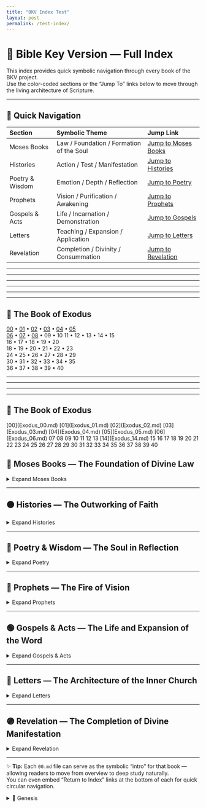 ```yaml
---
title: "BKV Index Test"
layout: post
permalink: /test-index/
---
```



# 📜 **Bible Key Version — Full Index**

This index provides quick symbolic navigation through every book of the BKV project.  
Use the color-coded sections or the “Jump To” links below to move through the living architecture of Scripture.

---

## 🔗 Quick Navigation

| Section | Symbolic Theme | Jump Link |
| :--- | :--- | :--- |
| <span class="color-moses">Moses Books</span> | Law / Foundation / Formation of the Soul | [Jump to Moses Books](#moses) |
| <span class="color-histories">Histories</span> | Action / Test / Manifestation | [Jump to Histories](#histories) |
| <span class="color-poetry">Poetry & Wisdom</span> | Emotion / Depth / Reflection | [Jump to Poetry](#poetry) |
| <span class="color-prophets">Prophets</span> | Vision / Purification / Awakening | [Jump to Prophets](#prophets) |
| <span class="color-gospels">Gospels & Acts</span> | Life / Incarnation / Demonstration | [Jump to Gospels](#gospels) |
| <span class="color-letters">Letters</span> | Teaching / Expansion / Application | [Jump to Letters](#letters) |
| <span class="color-revelation">Revelation</span> | Completion / Divinity / Consummation | [Jump to Revelation](#revelation) |

---

---









---
---
---
---

## <span class="color-moses">📜 The Book of Exodus</span>

[00](Exodus_00.md) • [01](Exodus_01.md) • [02](Exodus_02.html) • [03](Exodus_03.html) • [04](Exodus_04.html) • [05](Exodus_05.html)<br>
[06](Exodus_06.html) • [07](Exodus_07.md) • [08](Exodus_08.md) • 09 • 10
11 • 12 • 13 • 14 • 15<br>
16 • 17 • 18 • 19 • 20<br>
18 • 19 • 20 • 21 • 22 • 23<br>
24 • 25 • 26 • 27 • 28 • 29<br>
30 • 31 • 32 • 33 • 34 • 35<br>
36 • 37 • 38 • 39 • 40

---
---
---
---




## <span class="color-moses">📖 The Book of Exodus</span>

<div class="chapter-grid moses">
[00](Exodus_00.md)
[01](Exodus_01.md)
[02](Exodus_02.md)
[03](Exodus_03.md)
[04](Exodus_04.md)
[05](Exodus_05.md)
[06](Exodus_06.md)
<span class="coming-soon">07</span>
<span class="coming-soon">08</span>
<span class="coming-soon">09</span>
<span class="coming-soon">10</span>
<span class="coming-soon">11</span>
<span class="coming-soon">12</span>
<span class="coming-soon">13</span>
[14](Exodus_14.md)
<span class="coming-soon">15</span>
<span class="coming-soon">16</span>
<span class="coming-soon">17</span>
<span class="coming-soon">18</span>
<span class="coming-soon">19</span>
<span class="coming-soon">20</span>
<span class="coming-soon">21</span>
<span class="coming-soon">22</span>
<span class="coming-soon">23</span>
<span class="coming-soon">24</span>
<span class="coming-soon">25</span>
<span class="coming-soon">26</span>
<span class="coming-soon">27</span>
<span class="coming-soon">28</span>
<span class="coming-soon">29</span>
<span class="coming-soon">30</span>
<span class="coming-soon">31</span>
<span class="coming-soon">32</span>
<span class="coming-soon">33</span>
<span class="coming-soon">34</span>
<span class="coming-soon">35</span>
<span class="coming-soon">36</span>
<span class="coming-soon">37</span>
<span class="coming-soon">38</span>
<span class="coming-soon">39</span>
<span class="coming-soon">40</span>
</div>




## 📘 <a id="moses"></a> <span class="color-moses">Moses Books — The Foundation of Divine Law</span>

<details>
<summary>Expand Moses Books</summary>

- [Genesis](Genesis_00.md)
- [Exodus](Exodus_00.md)
- [Leviticus](Leviticus_00.md)
- [Numbers](Numbers_00.md)
- [Deuteronomy](Deuteronomy_00.md)

</details>

---

## 🟤 <a id="histories"></a> <span class="color-histories">Histories — The Outworking of Faith</span>

<details>
<summary>Expand Histories</summary>

- [Joshua](Joshua_00.md)
- [Judges](Judges_00.md)
- [Ruth](Ruth_00.md)
- [1 Samuel](1_Samuel_00.md)
- [2 Samuel](2_Samuel_00.md)
- [1 Kings](1_Kings_00.md)
- [2 Kings](2_Kings_00.md)
- [1 Chronicles](1_Chronicles_00.md)
- [2 Chronicles](2_Chronicles_00.md)
- [Ezra](Ezra_00.md)
- [Nehemiah](Nehemiah_00.md)
- [Esther](Esther_00.md)

</details>

---

## 💜 <a id="poetry"></a> <span class="color-poetry">Poetry & Wisdom — The Soul in Reflection</span>

<details>
<summary>Expand Poetry</summary>

- [Job](Job_00.md)
- [Psalms](Psalms_00.md)
- [Proverbs](Proverbs_00.md)
- [Ecclesiastes](Ecclesiastes_00.md)
- [Song of Solomon](Song_of_Solomon_00.md)

</details>

---

## 🔴 <a id="prophets"></a> <span class="color-prophets">Prophets — The Fire of Vision</span>

<details>
<summary>Expand Prophets</summary>

- [Isaiah](Isaiah_00.md)
- [Jeremiah](Jeremiah_00.md)
- [Lamentations](Lamentations_00.md)
- [Ezekiel](Ezekiel_00.md)
- [Daniel](Daniel_00.md)
- [Hosea](Hosea_00.md)
- [Joel](Joel_00.md)
- [Amos](Amos_00.md)
- [Obadiah](Obadiah_00.md)
- [Jonah](Jonah_00.md)
- [Micah](Micah_00.md)
- [Nahum](Nahum_00.md)
- [Habakkuk](Habakkuk_00.md)
- [Zephaniah](Zephaniah_00.md)
- [Haggai](Haggai_00.md)
- [Zechariah](Zechariah_00.md)
- [Malachi](Malachi_00.md)

</details>

---

## 🟢 <a id="gospels"></a> <span class="color-gospels">Gospels & Acts — The Life and Expansion of the Word</span>

<details>
<summary>Expand Gospels & Acts</summary>

- [Matthew](Matthew_00.md)
- [Mark](Mark_00.md)
- [Luke](Luke_00.md)
- [John](John_00.md)
- [Acts](Acts_00.md)

</details>

---

## 🔵 <a id="letters"></a> <span class="color-letters">Letters — The Architecture of the Inner Church</span>

<details>
<summary>Expand Letters</summary>

- [Romans](Romans_00.md)
- [1 Corinthians](1_Corinthians_00.md)
- [2 Corinthians](2_Corinthians_00.md)
- [Galatians](Galatians_00.md)
- [Ephesians](Ephesians_00.md)
- [Philippians](Philippians_00.md)
- [Colossians](Colossians_00.md)
- [1 Thessalonians](1_Thessalonians_00.md)
- [2 Thessalonians](2_Thessalonians_00.md)
- [1 Timothy](1_Timothy_00.md)
- [2 Timothy](2_Timothy_00.md)
- [Titus](Titus_00.md)
- [Philemon](Philemon_00.md)
- [Hebrews](Hebrews_00.md)
- [James](James_00.md)
- [1 Peter](1_Peter_00.md)
- [2 Peter](2_Peter_00.md)
- [1 John](1_John_00.md)
- [2 John](2_John_00.md)
- [3 John](3_John_00.md)
- [Jude](Jude_00.md)

</details>

---

## 🟣 <a id="revelation"></a> <span class="color-revelation">Revelation — The Completion of Divine Manifestation</span>

<details>
<summary>Expand Revelation</summary>

- [Revelation](Revelation_00.md)

</details>

---

✨ **Tip:** Each `00.md` file can serve as the symbolic “intro” for that book — allowing readers to move from overview to deep study naturally.  
You can even embed “Return to Index” links at the bottom of each for quick circular navigation.



<details>
  <summary>📜 Genesis</summary>
  <ul>
    <li><a href="/Genesis_01.md">Chapter 1</a></li>
    <li><a href="/Genesis_02.md">Chapter 2</a></li>
    <li><a href="/Genesis_03.md">Chapter 3</a></li>
  </ul>
</details>

